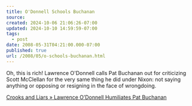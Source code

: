 ```yaml
---
title: O'Donnell Schools Buchanan
source: 
created: 2024-10-06 21:06:26-07:00
updated: 2024-10-10 14:59:59-07:00
tags:
  - post
date: 2008-05-31T04:21:00.000-07:00
published: true
url: /2008/05/o-schools-buchanan.html
---
```



Oh, this is rich! Lawrence O'Donnell calls Pat Buchanan out for criticizing Scott McClellan for the very same thing he did under Nixon: not saying anything or opposing or resigning in the face of wrongdoing.  
  
[Crooks and Liars » Lawrence O’Donnell Humiliates Pat Buchanan](http://www.crooksandliars.com/2008/05/29/lawrence-odonnell-humiliates-pat-buchanan/)